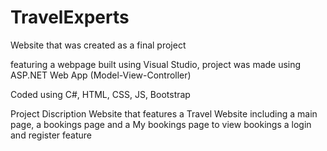 # TravelExperts


Website that was created as a final project 

featuring a webpage built using Visual Studio, project was made using ASP.NET Web App (Model-View-Controller)

Coded using C#, HTML, CSS, JS, Bootstrap

Project Discription
Website that features a Travel Website including a main page, a bookings page and a My bookings page to view bookings
a login and register feature 
